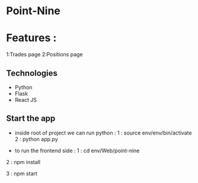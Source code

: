 # Point-Nine

# Features :
1:Trades page
2:Positions page

## Technologies

- Python 
- Flask
- React JS

## Start the app
- inside root of project we can run python :
1 : source env/env/bin/activate
2 : python app.py

- to run the frontend side :
 1 : cd env/Web/point-nine
 
 2 : npm install
 
 3 : npm start
 
